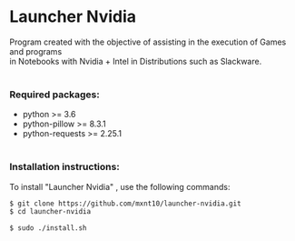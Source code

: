 # Launcher Nvidia

Program created with the objective of assisting in the execution of Games and programs<br>
in Notebooks with Nvidia + Intel in Distributions such as Slackware.
<br><br>

### Required packages:

- python >= 3.6
- python-pillow >= 8.3.1
- python-requests >= 2.25.1
<br><br>

### Installation instructions:

To install "Launcher Nvidia" , use the following commands:
```sh
$ git clone https://github.com/mxnt10/launcher-nvidia.git
$ cd launcher-nvidia

$ sudo ./install.sh
```
